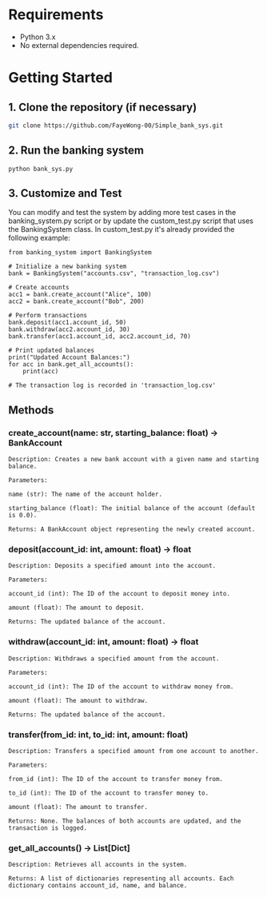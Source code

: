 
# Requirements
- Python 3.x
- No external dependencies required.

# Getting Started

## 1. Clone the repository (if necessary)
```sh
git clone https://github.com/FayeWong-00/Simple_bank_sys.git
```
## 2. Run the banking system
```
python bank_sys.py
```

## 3. Customize and Test
You can modify and test the system by adding more test cases in the banking_system.py script or by update the custom_test.py script that uses the BankingSystem class. In custom_test.py it's already provided the following example:
```
from banking_system import BankingSystem

# Initialize a new banking system
bank = BankingSystem("accounts.csv", "transaction_log.csv")

# Create accounts
acc1 = bank.create_account("Alice", 100)
acc2 = bank.create_account("Bob", 200)

# Perform transactions
bank.deposit(acc1.account_id, 50)
bank.withdraw(acc2.account_id, 30)
bank.transfer(acc1.account_id, acc2.account_id, 70)

# Print updated balances
print("Updated Account Balances:")
for acc in bank.get_all_accounts():
    print(acc)

# The transaction log is recorded in 'transaction_log.csv'
```



## Methods
### create_account(name: str, starting_balance: float) -> BankAccount
```
Description: Creates a new bank account with a given name and starting balance.

Parameters:

name (str): The name of the account holder.

starting_balance (float): The initial balance of the account (default is 0.0).

Returns: A BankAccount object representing the newly created account.
```

### deposit(account_id: int, amount: float) -> float
```
Description: Deposits a specified amount into the account.

Parameters:

account_id (int): The ID of the account to deposit money into.

amount (float): The amount to deposit.

Returns: The updated balance of the account.
```


### withdraw(account_id: int, amount: float) -> float
```
Description: Withdraws a specified amount from the account.

Parameters:

account_id (int): The ID of the account to withdraw money from.

amount (float): The amount to withdraw.

Returns: The updated balance of the account.
```

### transfer(from_id: int, to_id: int, amount: float)
```
Description: Transfers a specified amount from one account to another.

Parameters:

from_id (int): The ID of the account to transfer money from.

to_id (int): The ID of the account to transfer money to.

amount (float): The amount to transfer.

Returns: None. The balances of both accounts are updated, and the transaction is logged.
```

### get_all_accounts() -> List[Dict]
```
Description: Retrieves all accounts in the system.

Returns: A list of dictionaries representing all accounts. Each dictionary contains account_id, name, and balance.
```

